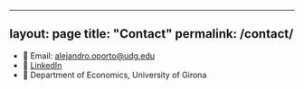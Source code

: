 
---
layout: page
title: "Contact"
permalink: /contact/
---

- 📧 Email: [alejandro.oporto@udg.edu](mailto:alejandro.oporto@udg.edu)  
- 🔗 [LinkedIn](https://www.linkedin.com/in/alejandrooporto)  
- 🏫 Department of Economics, University of Girona
